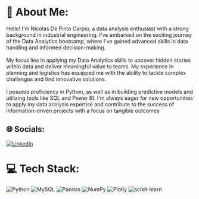 # 💫 About Me:
Hello! I'm Nicolas De Pinto Carpio, a data analysis enthusiast with a strong background in industrial engineering. I've embarked on the exciting journey of the Data Analytics bootcamp, where I've gained advanced skills in data handling and informed decision-making.<br><br>My focus lies in applying my Data Analytics skills to uncover hidden stories within data and deliver meaningful value to teams. My experience in planning and logistics has equipped me with the ability to tackle complex challenges and find innovative solutions.<br><br>I possess proficiency in Python, as well as in building predictive models and utilizing tools like SQL and Power BI. I'm always eager for new opportunities to apply my data analysis expertise and contribute to the success of information-driven projects with a focus on tangible outcomes


## 🌐 Socials:
[![LinkedIn](https://img.shields.io/badge/LinkedIn-%230077B5.svg?logo=linkedin&logoColor=white)](https://linkedin.com/in/linkedin.com/in/nicolas-de-pinto-carpio-111271285) 

# 💻 Tech Stack:
![Python](https://img.shields.io/badge/python-3670A0?style=for-the-badge&logo=python&logoColor=ffdd54) ![MySQL](https://img.shields.io/badge/mysql-%2300f.svg?style=for-the-badge&logo=mysql&logoColor=white) ![Pandas](https://img.shields.io/badge/pandas-%23150458.svg?style=for-the-badge&logo=pandas&logoColor=white) ![NumPy](https://img.shields.io/badge/numpy-%23013243.svg?style=for-the-badge&logo=numpy&logoColor=white) ![Plotly](https://img.shields.io/badge/Plotly-%233F4F75.svg?style=for-the-badge&logo=plotly&logoColor=white) ![scikit-learn](https://img.shields.io/badge/scikit--learn-%23F7931E.svg?style=for-the-badge&logo=scikit-learn&logoColor=white)


<!-- Proudly created with GPRM ( https://gprm.itsvg.in ) -->
